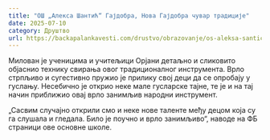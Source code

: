 ```yaml
---
title: "ОШ „Алекса Шантић“ Гајдобра, Нова Гајдобра чувар традиције"
date: 2025-07-10
category: Друштво
url: https://backapalankavesti.com/drustvo/obrazovanje/os-aleksa-santic-gajdobra-nova-gajdobra-cuvar-tradicije/
---
```


Милован је ученицима и учитељици Орјани детаљно и сликовито објаснио технику свирања овог традиционалног инструмента. Врло стрпљиво и сугестивно пружио је прилику свој деци да се опробају у гуслању. Несебично је открио неке мале гусларске тајне, те је и на тај начин приближио овај врло занимљив народни инструмент.

„Сасвим случајно открили смо и неке нове таленте међу децом која су га слушала и гледала. Било је поучно и врло занимљиво“, наводе на ФБ страници ове основне школе.
